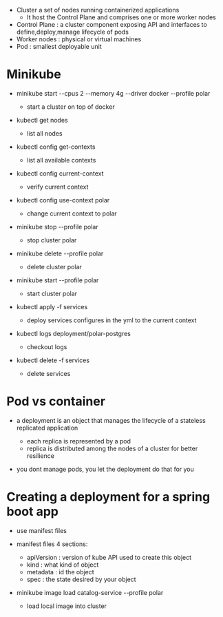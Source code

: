 - Cluster a set of nodes running containerized applications
  - It host the Control Plane and comprises one or more worker nodes
- Control Plane : a cluster component exposing API and interfaces to define,deploy,manage lifecycle of pods
- Worker nodes : physical or virtual machines
- Pod : smallest deployable unit

# Minikube
- minikube start --cpus 2 --memory 4g --driver docker --profile polar
  - start a cluster on top of docker

- kubectl get nodes
  - list all nodes

- kubectl config get-contexts
  - list all available contexts

- kubectl config current-context
  - verify current context

- kubectl config use-context polar
  - change current context to polar

- minikube stop --profile polar
  - stop cluster polar

- minikube delete --profile polar
  - delete cluster polar

- minikube start --profile polar
  - start cluster polar

- kubectl apply -f services
  - deploy services configures in the yml to the current context

- kubectl logs deployment/polar-postgres
  - checkout logs

- kubectl delete -f services
  - delete services

# Pod vs container
- a deployment is an object that manages the lifecycle of a stateless replicated application
  - each replica is represented by a pod
  - replica is distributed among the nodes of a cluster for better resilience

- you dont manage pods, you let the deployment do that for you

# Creating a deployment for a spring boot app
- use manifest files

- manifest files 4 sections:
  - apiVersion : version of kube API used to create this object
  - kind : what kind of object
  - metadata : id the object
  - spec : the state desired by your object

- minikube image load catalog-service --profile polar
  - load local image into cluster